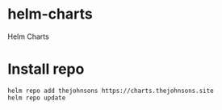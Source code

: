 # helm-charts
Helm Charts

# Install repo
```
helm repo add thejohnsons https://charts.thejohnsons.site
helm repo update
```
